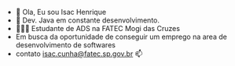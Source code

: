 - 👋 Ola, Eu sou Isac Henrique
- 🔭 Dev. Java em constante desenvolvimento.
- 👨🏻‍🎓 Estudante de ADS na FATEC Mogi das Cruzes
- Em busca da oportunidade de conseguir um emprego na area de desenvolvimento de softwares
- contato isac.cunha@fatec.sp.gov.br 📫

